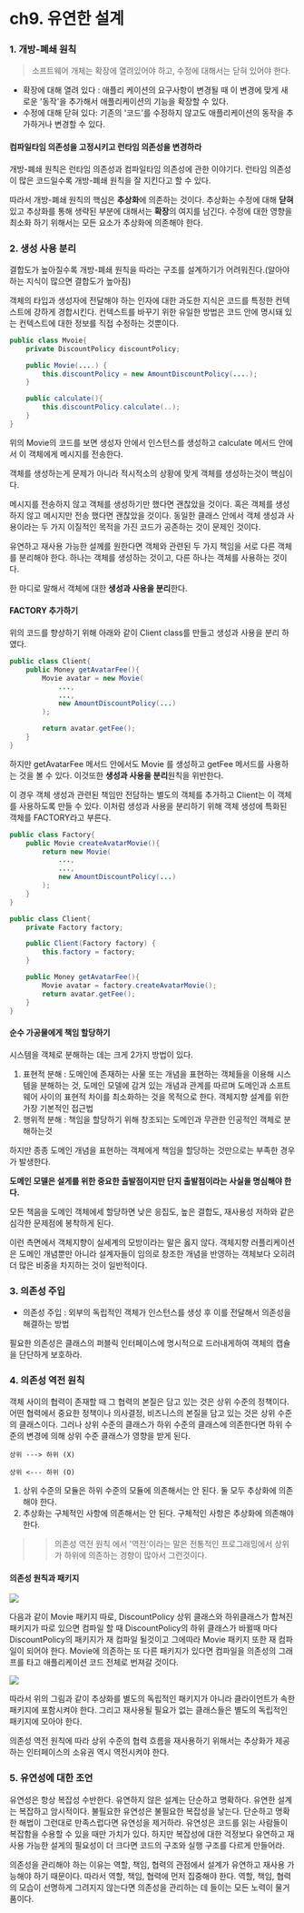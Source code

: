 # ch9. 유연한 설계

### 1. 개방-폐쇄 원칙

> 소프트웨어 개체는 확장에 열려있어야 하고, 수정에 대해서는 닫혀 있어야 한다.

* 확장에 대해 열려 있다 : 애플리 케이션의 요구사항이 변경될 때 이 변경에 맞게 새로운 '동작'을 추가해서 애플리케이션의 기능을 확장할 수 있다.
* 수정에 대해 닫혀 있다: 기존의 '코드'를 수정하지 않고도 애플리케이션의 동작을 추가하거나 변경할 수 있다.

#### 컴파일타임 의존성을 고정시키고 런타임 의존성을 변경하라

개방-폐쇄 원칙은 런타임 의존성과 컴파일타임 의존성에 관한 이야기다. 런타임 의존성이 많은 코드일수록 개방-폐쇄 원칙을 잘 지킨다고 할 수 있다.

따라서 개방-폐쇄 원칙의 핵심은 **추상화**에 의존하는 것이다. 추상화는 수정에 대해 **닫혀**있고 추상화를 통해 생략된 부분에 대해서는 **확장**의 여지를 남긴다. 수정에 대한 영향을 최소화 하기 위해서는 모든 요소가 추상화에 의존해야 한다.

### 2. 생성 사용 분리

결합도가 높아질수록 개방-폐쇄 원칙을 따라는 구조를 설계하기가 어려워진다.(알아야 하는 지식이 많으면 결합도가 높아짐)

객체의 타입과 생성자에 전달해야 하는 인자에 대한 과도한 지식은 코드를 특정한 컨텍스트에 강하게 경합시킨다. 컨텍스트를 바꾸기 위한 유일한 방법은 코드 안에 명시돼 있는 컨텍스트에 대한 정보를 직접 수정하는 것뿐이다.

```java
public class Mvoie{
    private DiscountPolicy discountPolicy;

    public Movie(....) {
        this.discountPolicy = new AmountDiscountPolicy(....);
    }

    public calculate(){
        this.discountPolicy.calculate(..);
    }
}
```

위의 Movie의 코드를 보면 생성자 안에서 인스턴스를 생성하고 calculate 메서드 안에서 이 객체에게 메시지를 전송한다.

객체를 생성하는게 문제가 아니라 적시적소의 상황에 맞게 객체를 생성하는것이 핵심이다.

메시지를 전송하지 않고 객체를 생성하기만 했다면 괜찮았을 것이다. 혹은 객체를 생성하지 않고 메시지만 전송 했다면 괜찮았을 것이다. 동일한 클래스 안에서 객체 생성과 사용이라는 두 가지 이질적인 목적을 가진 코드가 공존하는 것이 문제인 것이다.

유연하고 재사용 가능한 설께를 원한다면 객체와 관련된 두 가지 책임을 서로 다른 객체를 분리해야 한다. 하나는 객체를 생성하는 것이고, 다른 하나는 객체를 사용하는 것이다.

한 마디로 말해서 객체에 대한 **생성과 사용을 분리**한다.

#### FACTORY 추가하기

위의 코드를 향상하기 위해 아래와 같이 Client class를 만들고 생성과 사용을 분리 하였다.

```java
public class Client{
    public Money getAvatarFee(){
        Movie avatar = new Movie(
            ...,
            ...,
            new AmountDiscountPolicy(...)
        );

        return avatar.getFee();
    }    
}
```

하지만 getAvatarFee 메서드 안에서도 Movie 를 생성하고 getFee 메서드를 사용하는 것을 볼 수 있다. 이것또한 **생성과 사용을 분리**원칙을 위반한다.

이 경우 객체 생성과 관련된 책임만 전담하는 별도의 객체를 추가하고 Client는 이 객체를 사용하도록 만들 수 있다. 이처럼 생성과 사용을 분리하기 위해 객체 생성에 특화된 객체를 FACTORY라고 부른다.

```java
public class Factory{
    public Movie createAvatarMovie(){
        return new Movie(
            ...,
            ...,
            new AmountDiscountPolicy(...)
        );
    }    
}

public class Client{
    private Factory factory;

    public Client(Factory factory) {
        this.factory = factory;
    }

    public Money getAvatarFee(){
        Movie avatar = factory.createAvatarMovie();
        return avatar.getFee();
    }    
}
```

#### 순수 가공물에게 책임 할당하기

시스템을 객체로 분해하는 데는 크게 2가지 방법이 있다.

1. 표현적 분해 : 도메인에 존재하는 사물 또는 개념을 표현하는 객체들을 이용해 시스템을 분해하는 것, 도메인 모델에 감겨 있는 개념과 관계를 따르며 도메인과 소프트웨어 사이의 표현적 차이를 최소화하는 것을 목적으로 한다. 객체지향 설계를 위한 가장 기본적인 접근법
2. 행위적 분해 : 책임을 할당하기 위해 창조되는 도메인과 무관한 인공적인 객체로 분해하는것

하지만 종종 도메인 개념을 표현하는 객체에게 책임을 할당하는 것만으로는 부족한 경우가 발생한다.

**도메인 모델은 설게를 위한 중요한 출발점이지만 단지 출발점이라는 사실을 명심해야 한다.**

모든 책음을 도메인 객체에세 할당하면 낮은 응집도, 높은 결합도, 재사용성 저하와 같은 심각한 문제점에 봉착하게 된다.

이런 측면에서 객체지향이 실세계의 모방이라는 말은 옳지 않다. 객체지향 러플리케이션은 도메인 개념뿐만 아니라 설계자들이 임의로 창조한 개념을 반영하는 객체보다 오히려 더 많은 비중을 차지하는 것이 일반적이다.

### 3. 의존성 주입

* 의존성 주입 : 외부의 독립적인 객체가 인스턴스를 생성 후 이를 전달해서 의존성을 해결하는 방법

필요한 의존성은 클래스의 퍼블릭 인터페이스에 명시적으로 드러내게하여 객체의 캡슐을 단단하게 보호하라.

### 4. 의존성 역전 원칙

객체 사이의 협력이 존재할 때 그 협력의 본질은 담고 있는 것은 상위 수준의 정책이다. 어떤 협력에서 중요한 정책이나 의사결정, 비즈니스의 본질을 담고 있는 것은 상위 수준의 클래스이다. 그러나 상위 수준의 클래스가 하위 수준의 클래스에 의존한다면 하위 수준의 변경에 의해 상위 수준 클래스가 영향을 받게 된다.

```
상위 ---> 하위 (X)

상위 <--- 하위 (O)
```

1. 상위 수준의 모듈은 하위 수준의 모듈에 의존해서는 안 된다. 둘 모두 추상화에 의존해야 한다.
2. 추상화는 구체적인 사항에 의존해서는 안 된다. 구체적인 사항은 추상화에 의존해야 한다.

> > 의존성 역전 원칙 에서 '역전'이라는 말은 전통적인 프로그래밍에서 상위가 하위에 의존하는 경향이 많아서 그런것이다.

#### 의존성 원칙과 패키지

![](<../../.gitbook/assets/image (14) (1).png>)

다음과 같이 Movie 패키지 따로, DiscountPolicy 상위 클래스와 하위클래스가 합쳐진 패키지가 따로 있으면 컴파일 할 때 DiscountPolicy의 하위 클래스가 바뀔때 마다 DiscountPolicy의 패키지가 재 컴파일 될것이고 그에따라 Movie 패키지 또한 재 컴파일이 되어야 한다. Movie에 의존하는 또 다른 패키지가 있다면 컴파일을 의존성의 그래프를 타고 애플리케이션 코드 전체로 번져갈 것이다.

![](<../../.gitbook/assets/image (13).png>)

따라서 위의 그림과 같이 추상화를 별도의 독립적인 패키지가 아니라 클라이언트가 속한 패키지에 포함시켜야 한다. 그리고 재사용될 필요가 없는 클래스들은 별도의 독립적인 패키지에 모아야 한다.

의존성 역전 원칙에 따라 상위 수준의 협력 흐름을 재사용하기 위해서는 추상화가 제공하는 인터페이스의 소유권 역시 역전시켜야 한다.

### 5. 유연성에 대한 조언

유연성은 항상 복잡성 수반한다. 유연하지 않은 설계는 단순하고 명확하다. 유연한 설계는 복잡하고 암시적이다. 불필요한 유연성은 불필요한 복잡성을 낳는다. 단순하고 명확한 해법이 그런대로 만족스럽다면 유연성을 제거하라. 유연성은 코드를 읽는 사람들이 복잡함을 수용할 수 있을 때만 가치가 있다. 하지만 복잡성에 대한 걱정보다 유연하고 재사용 가능한 설게의 필요성이 더 크다면 코드의 구조와 실행 구조를 다르게 만들어라.

의존성을 관리해야 하는 이유는 역할, 책임, 협력의 관점에서 설계가 유연하고 재사용 가능해야 하기 때문이다. 따라서 역할, 책임, 협력에 먼저 집중해야 한다. 역할, 책임, 협력의 모습이 선명하게 그려지지 않는다면 의존성을 관리하는 데 들이는 모든 노력이 물거품이다.
